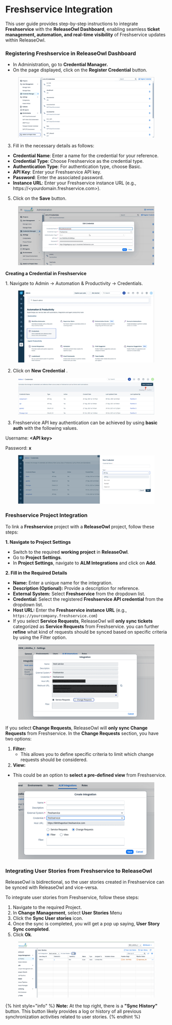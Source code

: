 # Freshservice Integration

This user guide provides step-by-step instructions to integrate **Freshservice** with the **ReleaseOwl Dashboard**, enabling seamless **ticket management, automation, and real-time visibility** of Freshservice updates within ReleaseOwl.

### Registering Freshservice in ReleaseOwl Dashboard&#x20;

* In Administration, go to **Credential Manager.**
* On the page displayed, click on the **Register Credential** button.

<figure><img src="../../.gitbook/assets/image (879).png" alt=""><figcaption></figcaption></figure>

3. Fill in the necessary details as follows:&#x20;

* **Credential Name**: Enter a name for the credential for your reference.
* **Credential Type**: Choose Freshservice as the credential type.&#x20;
* &#x20;**Authentication Type**: For authentication type, choose Basic.&#x20;
* &#x20;**API Key**: Enter your Freshservice API key.
* &#x20;**Password**:  Enter the associated password.
* **Instance URL**: Enter your Freshservice instance URL (e.g., https://\<yourdomain.freshservice.com>).

5. Click on the **Save** button.

<figure><img src="../../.gitbook/assets/image (878).png" alt=""><figcaption></figcaption></figure>

**Creating a Credential in Freshservice**&#x20;

&#x20;1\. Navigate to Admin → Automation & Productivity → Credentials.

<figure><img src="../../.gitbook/assets/image (880).png" alt=""><figcaption></figcaption></figure>

2. Click on **New Credential** .

<figure><img src="../../.gitbook/assets/image (881).png" alt=""><figcaption></figcaption></figure>

3. Freshservice API key authentication can be achieved by using **basic auth** with the following values.

Username: **\<API key>**

Password: **x**

<figure><img src="../../.gitbook/assets/image (883).png" alt=""><figcaption></figcaption></figure>

### **Freshservice Project Integration**

To link a **Freshservice** project with a **ReleaseOwl** project, follow these steps:

**1. Navigate to Project Settings**

* Switch to the required **working project** in **ReleaseOwl**.
* Go to **Project Settings**.
* In **Project Settings**, navigate to **ALM Integrations** and click on **Add**.

**2. Fill in the Required Details**

* **Name:** Enter a unique name for the integration.
* **Description (Optional):** Provide a description for reference.
* **External System:** Select **Freshservice** from the dropdown list.
* **Credential:** Select the registered **Freshservice API credential** from the dropdown list.
* **Host URL:** Enter the **Freshservice instance URL** (e.g., `https://yourcompany.freshservice.com`)
* If you select **Service Requests**, ReleaseOwl will **only sync tickets** categorized as **Service Requests** from Freshservice. you can further **refine** what kind of requests should be synced based on specific criteria by using the Filter option.

<figure><img src="../../.gitbook/assets/image (884).png" alt=""><figcaption></figcaption></figure>

If you select **Change Requests**, ReleaseOwl will **only sync Change Requests** from Freshservice. In the **Change Requests** section, you have two options:

1. **Filter:**
   * This allows you to define specific criteria to limit which change requests should be considered.
2. **View:**

* This could be an option to **select a pre-defined view** from Freshservice.

<figure><img src="../../.gitbook/assets/image (885).png" alt=""><figcaption></figcaption></figure>

### **Integrating User Stories from Freshservice to ReleaseOwl**

ReleaseOwl is bidirectional, so the user stories created in Freshservice can be synced with ReleaseOwl and vice-versa.

To integrate user stories from Freshservice, follow these steps:

1. Navigate to the required Project.
2. In **Change Management**, select **User Stories** Menu
3. Click the **Sync User stories** icon.
4. Once the sync is completed, you will get a pop up saying, **User Story Sync completed**.
5. Click **Ok**.

<figure><img src="../../.gitbook/assets/image (27) (1) (1) (1) (1).png" alt=""><figcaption></figcaption></figure>

{% hint style="info" %}
**Note:** At the top right, there is a **"Sync History"** button. This button likely provides a log or history of all previous synchronization activities related to user stories.
{% endhint %}
